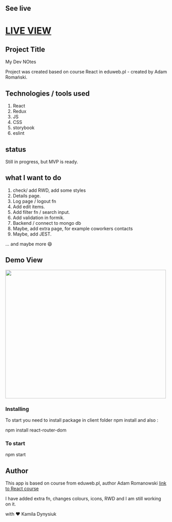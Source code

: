 ## See live

# <a href="https://kamiladyn.github.io/my-dev-notes/#/notes">LIVE VIEW</a>

## Project Title

My Dev NOtes

Project was created based on course React in eduweb.pl - created by Adam Romański.

## Technologies / tools used

1. React
2. Redux
3. JS
4. CSS
5. storybook
6. eslint

## status

Still in progress, but MVP is ready.

## what I want to do

1. check/ add RWD, add some styles
2. Details page.
3. Log page / logout fn
4. Add edit items.
5. Add filter fn / search input.
6. Add validation in formik.
7. Backend / connect to mongo db
8. Maybe, add extra page, for example coworkers contacts
9. Maybe, add JEST.

... and maybe more 😄

## Demo View

<img src="./demo/demo.gif" width="500" height="400" />

### Installing

To start you need to install package in client folder npm install
and also :

npm install react-router-dom

### To start

npm start

## Author

This app is based on course from eduweb.pl, author Adam Romanowski <a href="https://eduweb.pl/programowanie-i-www/reactjs/react-od-podstaw" >link to React course</a>

I have added extra fn, changes colours, icons, RWD and I am still working on it.

with ❤️ Kamila Dynysiuk
